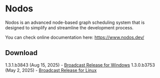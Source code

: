 # Nodos

Nodos is an advanced node-based graph scheduling system that is designed to simplify and streamline the development process.

You can check online documentation here: https://www.nodos.dev/

## Download
1.3.1.b3843 (Aug 15, 2025) - [Broadcast Release for Windows](https://github.com/nodos-dev/bundler/releases/download/v1.3.1.b3843-broadcast-x86_64-windows/Nodos-1.3.1.b3843-bundle-broadcast_1.3-x86_64-windows.zip)
1.3.0.b3753 (May 2, 2025) - [Broadcast Release for Linux](https://github.com/nodos-dev/index/releases/download/nodos.bundle.broadcast-1.3.0.b3753-x86_64-linux/Nodos-1.3.0.b3753-bundle-linux_broadcast_1.3-x86_64-linux.tar.gz)

